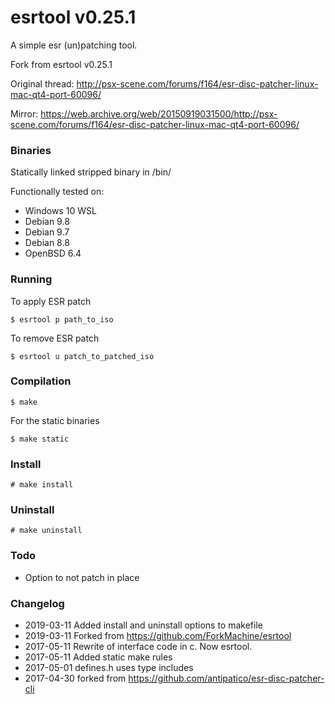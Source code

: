 # esrtool v0.25.1

A simple esr (un)patching tool.

Fork from esrtool v0.25.1

Original thread: http://psx-scene.com/forums/f164/esr-disc-patcher-linux-mac-qt4-port-60096/

Mirror: https://web.archive.org/web/20150919031500/http://psx-scene.com/forums/f164/esr-disc-patcher-linux-mac-qt4-port-60096/

### Binaries

Statically linked stripped binary in /bin/

Functionally tested on:

* Windows 10 WSL
* Debian 9.8
* Debian 9.7
* Debian 8.8
* OpenBSD 6.4

### Running

To apply ESR patch

```
$ esrtool p path_to_iso
```

To remove ESR patch

```
$ esrtool u patch_to_patched_iso
```

### Compilation

```
$ make
```

For the static binaries

```
$ make static
```

### Install

```
# make install
```

### Uninstall

```
# make uninstall
```

### Todo

* Option to not patch in place

### Changelog

* 2019-03-11 Added install and uninstall options to makefile
* 2019-03-11 Forked from https://github.com/ForkMachine/esrtool
* 2017-05-11 Rewrite of interface code in c. Now esrtool.
* 2017-05-11 Added static make rules
* 2017-05-01 defines.h uses <csting> type includes
* 2017-04-30 forked from https://github.com/antipatico/esr-disc-patcher-cli
